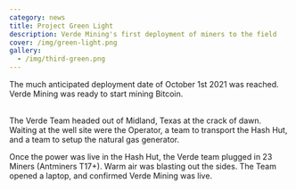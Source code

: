 ```yaml
---
category: news
title: Project Green Light
description: Verde Mining's first deployment of miners to the field
cover: /img/green-light.png
gallery:
  - /img/third-green.png
---
```

The much anticipated deployment date of October 1st 2021 was reached. Verde Mining was ready to start mining Bitcoin. 

\
The Verde Team headed out of Midland, Texas at the crack of dawn. Waiting at the well site were the Operator, a team to transport the Hash Hut, and a team to setup the natural gas generator.



Once the power was live in the Hash Hut, the Verde team plugged in 23 Miners (Antminers T17+). Warm air was blasting out the sides. The Team opened a laptop, and confirmed Verde Mining was live.